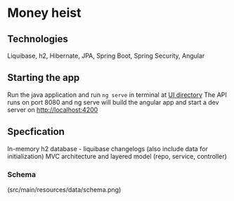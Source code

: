 # Money heist

## Technologies
Liquibase, h2, Hibernate, JPA, Spring Boot, Spring Security, Angular

## Starting the app
Run the java application and run `ng serve` in terminal at [UI directory](src/main/UI)
The API runs on port 8080 and ng serve will build the angular app and start a dev server on [http://localhost:4200](http://localhost:4200)

## Specfication
In-memory h2 database - liquibase changelogs (also include data for initialization)
MVC architecture and layered model (repo, service, controller)

### Schema
(src/main/resources/data/schema.png)